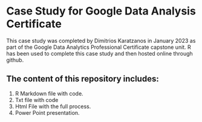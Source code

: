
# Case Study for Google Data Analysis Certificate

This case study was completed by Dimitrios Karatzanos in January 2023 as part of the Google Data Analytics Professional Certificate capstone unit. 
R has been used to complete this case study and then hosted online through github.

## The content of this repository includes:
1. R Markdown file with code.
2. Txt file with code
2. Html File with the full process.
3. Power Point presentation.



